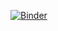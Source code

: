 [![Binder](https://mybinder.org/badge_logo.svg)](https://mybinder.org/v2/gh/linneahuusko/MonteCarloPi/HEAD)